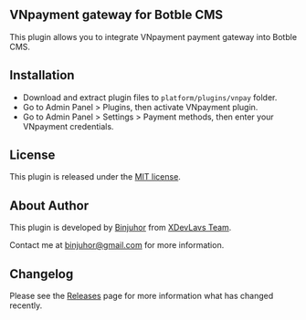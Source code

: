 ## VNpayment gateway for Botble CMS

This  plugin allows you to integrate VNpayment payment gateway into Botble CMS.

## Installation

- Download and extract plugin files to `platform/plugins/vnpay` folder.
- Go to Admin Panel > Plugins, then activate VNpayment plugin.
- Go to Admin Panel > Settings > Payment methods, then enter your VNpayment credentials.

## License

This plugin is released under the [MIT license](LICENSE).

## About Author

This plugin is developed by [Binjuhor](https://binjuhor.now.sh) from [XDevLavs Team](https://xdevlabs.com).

Contact me at [binjuhor@gmail.com](mailto:binjuhor@gmail.com) for more information.

## Changelog

Please see the [Releases](../../releases) page for more information what has changed recently.